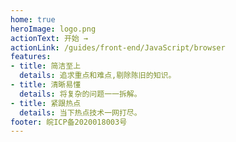 ```yaml
---
home: true
heroImage: logo.png
actionText: 开始 →
actionLink: /guides/front-end/JavaScript/browser
features:
- title: 简洁至上
  details: 追求重点和难点,剔除陈旧的知识。
- title: 清晰易懂
  details: 将复杂的问题一一拆解。
- title: 紧跟热点
  details: 当下热点技术一网打尽。
footer: 皖ICP备2020018003号
---
```


